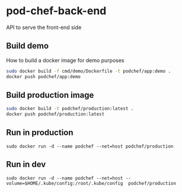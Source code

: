 # pod-chef-back-end

API to serve the front-end side

## Build demo

How to build a docker image for demo purposes

```bash
sudo docker build -f cmd/demo/Dockerfile -t podchef/app:demo .
docker push podchef/app:demo
```

## Build production image

```bash
sudo docker build -t podchef/production:latest .
docker push podchef/production:latest
```

## Run in production

```
sudo docker run -d --name podchef --net=host podchef/production
```

## Run in dev

```
sudo docker run -d --name podchef --net=host --volume=$HOME/.kube/config:/root/.kube/config  podchef/production
```
